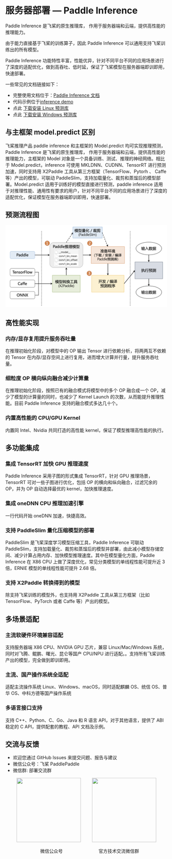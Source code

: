 # 服务器部署 — Paddle Inference

Paddle Inference 是飞桨的原生推理库， 作用于服务器端和云端，提供高性能的推理能力。

由于能力直接基于飞桨的训练算子，因此 Paddle Inference 可以通用支持飞桨训练出的所有模型。

Paddle Inference 功能特性丰富，性能优异，针对不同平台不同的应用场景进行了深度的适配优化，做到高吞吐、低时延，保证了飞桨模型在服务器端即训即用，快速部署。

一些常见的文档链接如下：
- 完整使用文档位于：[Paddle Inference 文档](https://www.paddlepaddle.org.cn/inference/product_introduction/inference_intro.html)
- 代码示例位于[inference demo](https://github.com/PaddlePaddle/Paddle-Inference-Demo)
- 点此 [下载安装 Linux 预测库](https://www.paddlepaddle.org.cn/inference/master/guides/install/download_lib.html#linux)
- 点此 [下载安装 Windows 预测库](https://www.paddlepaddle.org.cn/inference/master/guides/install/download_lib.html#windows)

## 与主框架 model.predict 区别

飞桨推理产品 paddle inference 和主框架的 Model.predict 均可实现推理预测，Paddle Inference 是飞桨的原生推理库， 作用于服务器端和云端，提供高性能的推理能力，主框架的 Model 对象是一个具备训练、测试、推理的神经网络。相比于 Model.predict，inference 可使用 MKLDNN、CUDNN、TensorRT 进行预测加速，同时支持用 X2Paddle 工具从第三方框架（TensorFlow、Pytorh 、 Caffe 等）产出的模型，可联动 PaddleSlim，支持加载量化、裁剪和蒸馏后的模型部署。Model.predict 适用于训练好的模型直接进行预测，paddle inference 适用于对推理性能、通用性有要求的用户，针对不同平台不同的应用场景进行了深度的适配优化，保证模型在服务器端即训即用，快速部署。

## 预测流程图

![](./images/inference.png)

## 高性能实现

### 内存/显存复用提升服务吞吐量

在推理初始化阶段，对模型中的 OP 输出 Tensor 进行依赖分析，将两两互不依赖的 Tensor 在内存/显存空间上进行复用，进而增大计算并行量，提升服务吞吐量。

### 细粒度 OP 横向纵向融合减少计算量

在推理初始化阶段，按照已有的融合模式将模型中的多个 OP 融合成一个 OP，减少了模型的计算量的同时，也减少了 Kernel Launch 的次数，从而能提升推理性能。目前 Paddle Inference 支持的融合模式多达几十个。

### 内置高性能的 CPU/GPU Kernel

内置同 Intel、Nvidia 共同打造的高性能 kernel，保证了模型推理高性能的执行。

## 多功能集成

### 集成 TensorRT 加快 GPU 推理速度

Paddle Inference 采用子图的形式集成 TensorRT，针对 GPU 推理场景，TensorRT 可对一些子图进行优化，包括 OP 的横向和纵向融合，过滤冗余的 OP，并为 OP 自动选择最优的 kernel，加快推理速度。

### 集成 oneDNN CPU 推理加速引擎

一行代码开始 oneDNN 加速，快捷高效。

### 支持 PaddleSlim 量化压缩模型的部署

PaddleSlim 是飞桨深度学习模型压缩工具，Paddle Inference 可联动 PaddleSlim，支持加载量化、裁剪和蒸馏后的模型并部署，由此减小模型存储空间、减少计算占用内存、加快模型推理速度。其中在模型量化方面，Paddle Inference 在 X86 CPU 上做了深度优化，常见分类模型的单线程性能可提升近 3 倍，ERNIE 模型的单线程性能可提升 2.68 倍。

### 支持 X2Paddle 转换得到的模型

除支持飞桨训练的模型外，也支持用 X2Paddle 工具从第三方框架（比如 TensorFlow、PyTorch 或者 Caffe 等）产出的模型。

## 多场景适配

### 主流软硬件环境兼容适配

支持服务器端 X86 CPU、NVIDIA GPU 芯片，兼容 Linux/Mac/Windows 系统，同时对飞腾、鲲鹏、曙光、昆仑等国产 CPU/NPU 进行适配。。支持所有飞桨训练产出的模型，完全做到即训即用。

### 主流、国产操作系统全适配

适配主流操作系统 Linux、Windows、macOS，同时适配麒麟 OS、统信 OS、普华 OS、中科方德等国产操作系统

### 多语言接口支持

支持 C++、Python、C、Go、Java 和 R 语言 API，对于其他语言，提供了 ABI 稳定的 C API，提供配套的教程、API 文档及示例。

## 交流与反馈

- 欢迎您通过 GitHub Issues 来提交问题、报告与建议
- 微信公众号：飞桨 PaddlePaddle
- 微信群: 部署交流群

<p align="center"><img width="200" height="200"  src="https://user-images.githubusercontent.com/45189361/64117959-1969de80-cdc9-11e9-84f7-e1c2849a004c.jpeg"/>&#8194;&#8194;&#8194;&#8194;&#8194;<img width="200" height="200" margin="500" src="https://github.com/PaddlePaddle/FluidDoc/blob/develop/doc/paddle/guides/05_inference_deployment/inference/images/wechat.png?raw=true"/></p>
<p align="center">  &#8194;&#8194;&#8194;微信公众号&#8194;&#8194;&#8194;&#8194;&#8194;&#8194;&#8194;&#8194;&#8194;&#8194;&#8194;&#8194;&#8194;&#8194;&#8194;&#8194;官方技术交流微信群</p>
